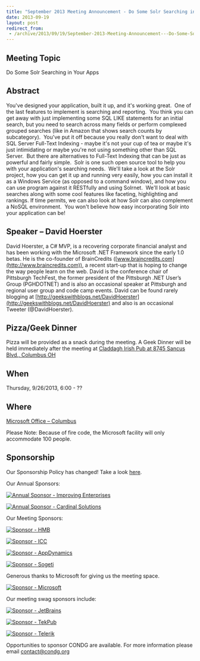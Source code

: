 ```yaml
---
title: "September 2013 Meeting Announcement - Do Some Solr Searching in Your Apps"
date: 2013-09-19
layout: post
redirect_from:
 - /archive/2013/09/19/September-2013-Meeting-Announcement---Do-Some-Solr-Searching-in.aspx
---
```


## Meeting Topic

Do Some Solr Searching in Your Apps

## Abstract

You've designed your application, built it up, and it's working great.  One of the last features to implement is searching and reporting.  You think you can get away with just implementing some SQL LIKE statements for an initial search, but you need to search across many fields or perform complexed grouped searches (like in Amazon that shows search counts by subcategory).  You've put it off because you really don't want to deal with SQL Server Full-Text Indexing - maybe it's not your cup of tea or maybe it's just intimidating or maybe you're not using something other than SQL Server.  But there are alternatives to Full-Text Indexing that can be just as powerful and fairly simple.  Solr is one such open source tool to help you with your application's searching needs.  We'll take a look at the Solr project, how you can get it up and running very easily, how you can install it as a Windows Service (as opposed to a command window), and how you can use program against it RESTfully and using Solrnet.  We'll look at basic searches along with some cool features like faceting, highlighting and rankings. If time permits, we can also look at how Solr can also complement a NoSQL environment.  You won't believe how easy incorporating Solr into your application can be!

## Speaker – David Hoerster

David Hoerster, a C# MVP, is a recovering corporate financial analyst and has been working with the Microsoft .NET Framework since the early 1.0 betas. He is the co-founder of BrainCredits ([www.braincredits.com](http://www.braincredits.com)), a recent start-up that is hoping to change the way people learn on the web. David is the conference chair of Pittsburgh TechFest, the former president of the Pittsburgh .NET User’s Group (PGHDOTNET) and is also an occasional speaker at Pittsburgh and regional user group and code camp events. David can be found rarely blogging at [http://geekswithblogs.net/DavidHoerster](http://geekswithblogs.net/DavidHoerster) and also is an occasional Tweeter (@DavidHoerster).

## Pizza/Geek Dinner

Pizza will be provided as a snack during the meeting. A Geek Dinner will be held immediately after the meeting at [Claddagh Irish Pub at 8745 Sancus Blvd., Columbus OH](http://www.bing.com/local/details.aspx?lid=YN671x11725012&amp;qt=yp&amp;what=claddagh&amp;where=Columbus,+Ohio&amp;s_cid=ansPhBkYp02&amp;mkt=en-us&amp;q=claddagh&amp;FORM=LARE)

## When

Thursday, 9/26/2013, 6:00 - ??

## Where

[Microsoft Office – Columbus](http://maps.google.com/maps?f=q&amp;hl=en&amp;q=8800+Lyra+Dr.+Columbus,+OH+43240&amp;om=1)

Please Note: Because of fire code, the Microsoft facility will only accommodate 100 people.

## Sponsorship

Our Sponsorship Policy has changed! Take a look [here](http://www.condg.org/documents/Sponsorship%20Policy.pdf).

Our Annual Sponsors:

[![Annual Sponsor - Improving Enterprises](http://condg.org/images/condg_org/Windows-Live-Writer/January-2013-Meeting-Announcement--_DBCD/clip_image0013_836cae65-6416-43f8-9634-cdf52c5f00a8.jpg "Annual Sponsor - Improving Enterprises")](http://www.improvingenterprises.com)

[![Annual Sponsor - Cardinal Solutions](http://condg.org/images/condg_org/Windows-Live-Writer/April-2013-Meeting-Announcement---MSMQ-a_B4CC/cardinal_color_tagline3_aa7a59d8-6af9-4071-a3c6-715999b671b0.jpg "Annual Sponsor - Cardinal Solutions")](http://www.cardinalsolutions.com)

Our Meeting Sponsors:

[![Sponsor - HMB](http://condg.org/images/condg_org/Windows-Live-Writer/January-2013-Meeting-Announcement--_DBCD/clip_image0033_345d4739-b377-4eef-b0cc-de2ce488a588.png "Sponsor - HMB")](http://hmbnet.com)

[![Sponsor - ICC](http://condg.org/images/condg_org/Windows-Live-Writer/September-2013-Meeting-Announcement---Do_9AB4/ICClogo_3.jpg "Sponsor - ICC")](http://www.icctechnology.com/)

[![Sponsor - AppDynamics](http://condg.org/images/condg_org/Windows-Live-Writer/January-2013-Meeting-Announcement--_DBCD/clip_image0053_2dcab694-3305-4217-bd01-3197dce29f31.png "Sponsor - AppDynamics")](http://www.appdynamics.com)

[![Sponsor - Sogeti](http://condg.org/images/condg_org/Windows-Live-Writer/January-2013-Meeting-Announcement--_DBCD/sogeticolor_small_thumb.gif "Sponsor - Sogeti")](http://us.sogeti.com)

Generous thanks to Microsoft for giving us the meeting space.

[![Sponsor - Microsoft](http://condg.org/images/condg_org/Windows-Live-Writer/January-2013-Meeting-Announcement--_DBCD/clip_image0063_017112b5-ebbc-4d6b-9105-9a99563d1af4.png "Sponsor - Microsoft")](http://www.microsoft.com)

Our meeting swag sponsors include:

[![Sponsor - JetBrains](http://condg.org/images/condg_org/Windows-Live-Writer/January-2013-Meeting-Announcement--_DBCD/clip_image0073_813519ba-ec40-4014-b290-0f59941c9ad2.gif "Sponsor - JetBrains")](http://www.jetbrains.com/)

[![Sponsor - TekPub](http://condg.org/images/condg_org/Windows-Live-Writer/January-2013-Meeting-Announcement--_DBCD/clip_image0083_5c7c9dad-55ae-4900-8acf-50958e89728c.png "Sponsor - TekPub")](http://tekpub.com)

[![Sponsor - Telerik](http://condg.org/images/condg_org/Windows-Live-Writer/January-2013-Meeting-Announcement--_DBCD/telerik_logo_RGB_photoshop_thumb.jpg "Sponsor - Telerik")](http://www.telerik.com)

Opportunities to sponsor CONDG are available. For more information please email [contact@condg.org](mailto:contact@condg.org)

